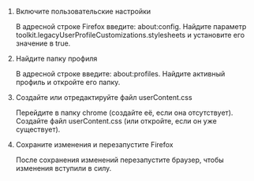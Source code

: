 1. Включите пользовательские настройки

    В адресной строке Firefox введите: about:config.
    Найдите параметр toolkit.legacyUserProfileCustomizations.stylesheets и установите его значение в true.

2. Найдите папку профиля

    В адресной строке введите: about:profiles.
    Найдите активный профиль и откройте его папку.

3. Создайте или отредактируйте файл userContent.css

    Перейдите в папку chrome (создайте её, если она отсутствует).
    Создайте файл userContent.css (или откройте, если он уже существует).

4. Сохраните изменения и перезапустите Firefox

    После сохранения изменений перезапустите браузер, чтобы изменения вступили в силу.
